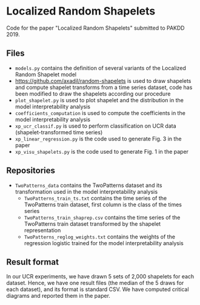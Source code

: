 # Localized Random Shapelets

Code for the paper "Localized Random Shapelets" submitted to PAKDD 2019.

## Files
 
- `models.py` contains the definition of several variants of the Localized Random Shapelet model
- <https://github.com/axadil/random-shapelets> is used to draw shapelets and compute shapelet transforms from a time series dataset, code has been modified to draw the shapelets according our procedure
- `plot_shapelet.py` is used to plot shapelet and the distribution in the model interpretability analysis
- `coefficients_computation` is used to compute the coefficients in the model interpretability analysis
- `xp_ucr_classif.py` is used to perform classification on UCR data (shapelet-transformed time series)
- `xp_linear_regression.py` is the code used to generate Fig. 3 in the paper
- `xp_visu_shapelets.py` is the code used to generate Fig. 1 in the paper

## Repositories

- `TwoPatterns_data` contains the TwoPatterns dataset and its transformation used in the model interpretability analysis
	- `TwoPatterns_train_ts.txt` contains the time series of the TwoPatterns train dataset, first column is the class of the times series
	- `TwoPatterns_train_shaprep.csv` contains the time series of the TwoPatterns train dataset transformed by the shapelet representation
	- `TwoPatterns_reglog_weights.txt` contains the weights of the regression logistic trained for the model interpretability analysis

## Result format

In our UCR experiments, we have drawn 5 sets of 2,000 shapelets for each dataset.
Hence, we have one result files (the median of the 5 draws for each dataset), and its format is standard CSV.
We have computed critical diagrams and reported them in the paper. 

